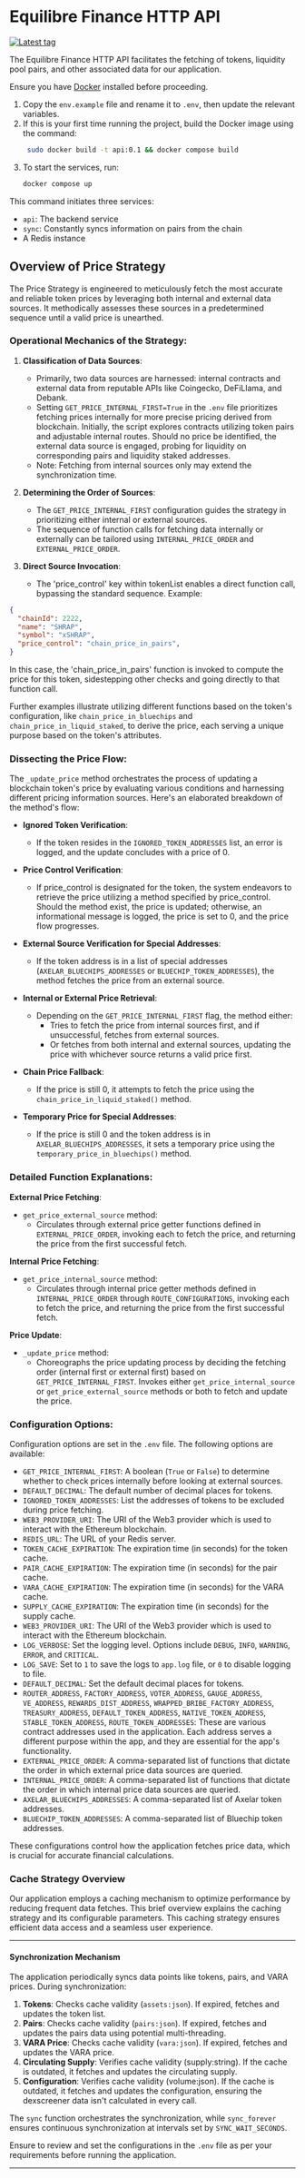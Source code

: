 # Equilibre Finance HTTP API 

[![Latest tag](https://github.com/equilibre-finance/api/actions/workflows/tag-ci.yml/badge.svg)](https://github.com/equilibre-finance/api/actions/workflows/tag-ci.yml)

The Equilibre Finance HTTP API facilitates the fetching of tokens, liquidity pool pairs, and other associated data for our application.

Ensure you have [Docker](https://docs.docker.com/install/) installed before proceeding.

1. Copy the `env.example` file and rename it to `.env`, then update the relevant variables.
2. If this is your first time running the project, build the Docker image using the command:
    ```bash
     sudo docker build -t api:0.1 && docker compose build
    ```
3. To start the services, run:
    ```bash
    docker compose up
    ```
This command initiates three services:
- `api`: The backend service
- `sync`: Constantly syncs information on pairs from the chain
- A Redis instance

## **Overview of Price Strategy**

The Price Strategy is engineered to meticulously fetch the most accurate and reliable token prices by leveraging both internal and external data sources. It methodically assesses these sources in a predetermined sequence until a valid price is unearthed.

### **Operational Mechanics of the Strategy:**

1. **Classification of Data Sources**:
   - Primarily, two data sources are harnessed: internal contracts and external data from reputable APIs like Coingecko, DeFiLlama, and Debank.
   - Setting `GET_PRICE_INTERNAL_FIRST=True` in the `.env` file prioritizes fetching prices internally for more precise pricing derived from  blockchain. Initially, the script explores contracts utilizing token pairs and adjustable internal routes. Should no price be identified, the external data source is engaged, probing for liquidity on corresponding pairs and liquidity staked addresses.
   - Note: Fetching from internal sources only may extend the synchronization time.

2. **Determining the Order of Sources**:
   - The `GET_PRICE_INTERNAL_FIRST` configuration guides the strategy in prioritizing either internal or external sources.
   - The sequence of function calls for fetching data internally or externally can be tailored using `INTERNAL_PRICE_ORDER` and `EXTERNAL_PRICE_ORDER`.

3. **Direct Source Invocation**:
   - The 'price_control' key within tokenList enables a direct function call, bypassing the standard sequence. Example:

```json
{
  "chainId": 2222,
  "name": "SHRAP",
  "symbol": "xSHRAP",
  "price_control": "chain_price_in_pairs",
}
```

   In this case, the 'chain_price_in_pairs' function is invoked to compute the price for this token, sidestepping other checks and going directly to that function call.

   Further examples illustrate utilizing different functions based on the token's configuration, like `chain_price_in_bluechips` and `chain_price_in_liquid_staked`, to derive the price, each serving a unique purpose based on the token's attributes.

### **Dissecting the Price Flow:**

The `_update_price` method orchestrates the process of updating a blockchain token's price by evaluating various conditions and harnessing different pricing information sources. Here's an elaborated breakdown of the method's flow:

- **Ignored Token Verification**:
    - If the token resides in the `IGNORED_TOKEN_ADDRESSES` list, an error is logged, and the update concludes with a price of 0.

- **Price Control Verification**:
    - If price_control is designated for the token, the system endeavors to retrieve the price utilizing a method specified by price_control. Should the method exist, the price is updated; otherwise, an informational message is logged, the price is set to 0, and the price flow progresses.

- **External Source Verification for Special Addresses**:
    - If the token address is in a list of special addresses (`AXELAR_BLUECHIPS_ADDRESSES` or `BLUECHIP_TOKEN_ADDRESSES`), the method fetches the price from an external source.

- **Internal or External Price Retrieval**:
    - Depending on the `GET_PRICE_INTERNAL_FIRST` flag, the method either:
        - Tries to fetch the price from internal sources first, and if unsuccessful, fetches from external sources.
        - Or fetches from both internal and external sources, updating the price with whichever source returns a valid price first.

- **Chain Price Fallback**:
    - If the price is still 0, it attempts to fetch the price using the `chain_price_in_liquid_staked()` method.

- **Temporary Price for Special Addresses**:
    - If the price is still 0 and the token address is in `AXELAR_BLUECHIPS_ADDRESSES`, it sets a temporary price using the `temporary_price_in_bluechips()` method.


### **Detailed Function Explanations:**

**External Price Fetching**:

- `get_price_external_source` method:
    - Circulates through external price getter functions defined in `EXTERNAL_PRICE_ORDER`, invoking each to fetch the price, and returning the price from the first successful fetch.

**Internal Price Fetching**:

- `get_price_internal_source` method:
    - Circulates through internal price getter methods defined in `INTERNAL_PRICE_ORDER` through `ROUTE_CONFIGURATIONS`, invoking each to fetch the price, and returning the price from the first successful fetch.

**Price Update**:

- `_update_price` method:
    - Choreographs the price updating process by deciding the fetching order (internal first or external first) based on `GET_PRICE_INTERNAL_FIRST`. Invokes either `get_price_internal_source` or `get_price_external_source` methods or both to fetch and update the price.

### **Configuration Options:**

Configuration options are set in the `.env` file. The following options are available:

- `GET_PRICE_INTERNAL_FIRST`: A boolean (`True` or `False`) to determine whether to check prices internally before looking at external sources.
- `DEFAULT_DECIMAL`: The default number of decimal places for tokens.
- `IGNORED_TOKEN_ADDRESSES`: List the addresses of tokens to be excluded during price fetching.
- `WEB3_PROVIDER_URI`: The URI of the Web3 provider which is used to interact with the Ethereum blockchain.
- `REDIS_URL`: The URL of your Redis server.
- `TOKEN_CACHE_EXPIRATION`: The expiration time (in seconds) for the token cache.
- `PAIR_CACHE_EXPIRATION`: The expiration time (in seconds) for the pair cache.
- `VARA_CACHE_EXPIRATION`: The expiration time (in seconds) for the VARA cache.
- `SUPPLY_CACHE_EXPIRATION`: The expiration time (in seconds) for the supply cache.
- `WEB3_PROVIDER_URI`: The URI of the Web3 provider which is used to interact with the Ethereum blockchain.
- `LOG_VERBOSE`: Set the logging level. Options include `DEBUG`, `INFO`, `WARNING`, `ERROR`, and `CRITICAL`.
- `LOG_SAVE`: Set to `1` to save the logs to `app.log` file, or `0` to disable logging to file.
- `DEFAULT_DECIMAL`: Set the default decimal places for tokens.
- `ROUTER_ADDRESS`, `FACTORY_ADDRESS`, `VOTER_ADDRESS`, `GAUGE_ADDRESS`, `VE_ADDRESS`, `REWARDS_DIST_ADDRESS`, `WRAPPED_BRIBE_FACTORY_ADDRESS`, `TREASURY_ADDRESS`, `DEFAULT_TOKEN_ADDRESS`, `NATIVE_TOKEN_ADDRESS`, `STABLE_TOKEN_ADDRESS`, `ROUTE_TOKEN_ADDRESSES`: These are various contract addresses used in the application. Each address serves a different purpose within the app, and they are essential for the app's functionality.
- `EXTERNAL_PRICE_ORDER`: A comma-separated list of functions that dictate the order in which external price data sources are queried.
- `INTERNAL_PRICE_ORDER`: A comma-separated list of functions that dictate the order in which internal price data sources are queried.
- `AXELAR_BLUECHIPS_ADDRESSES`: A comma-separated list of Axelar token addresses.
- `BLUECHIP_TOKEN_ADDRESSES`: A comma-separated list of Bluechip token addresses.

These configurations control how the application fetches price data, which is crucial for accurate financial calculations.

### **Cache Strategy Overview**

Our application employs a caching mechanism to optimize performance by reducing frequent data fetches. This brief overview explains the caching strategy and its configurable parameters. This caching strategy ensures efficient data access and a seamless user experience.

---

#### **Synchronization Mechanism**

The application periodically syncs data points like tokens, pairs, and VARA prices. During synchronization:

1. **Tokens**: Checks cache validity (`assets:json`). If expired, fetches and updates the token list.
2. **Pairs**: Checks cache validity (`pairs:json`). If expired, fetches and updates the pairs data using potential multi-threading.
3. **VARA Price**: Checks cache validity (`vara:json`). If expired, fetches and updates the VARA price.
4. **Circulating Supply**: Verifies cache validity (supply:string). If the cache is outdated, it fetches and updates the circulating supply.
5. **Configuration**: Verifies cache validity (volume:json). If the cache is outdated, it fetches and updates the configuration, ensuring the dexscreener data isn't calculated in every call.

The `sync` function orchestrates the synchronization, while `sync_forever` ensures continuous synchronization at intervals set by `SYNC_WAIT_SECONDS`.


Ensure to review and set the configurations in the `.env` file as per your requirements before running the application.




---
